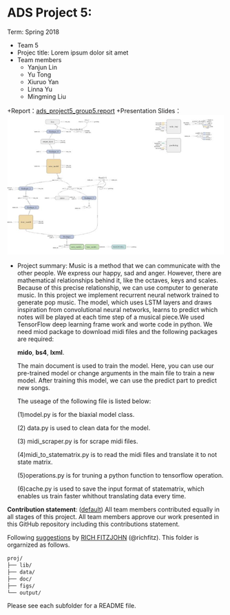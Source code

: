 # ADS Project 5: 

Term: Spring 2018

+ Team 5
+ Projec title: Lorem ipsum dolor sit amet
+ Team members
	+ Yanjun Lin
	+ Yu Tong
	+ Xiuruo Yan
	+ Linna Yu
	+ Mingming Liu
	
+Report：[ads_project5_group5.report](doc/main.) 
+Presentation Slides：
![image](figs/1.jpg)
+ Project summary: Music is a method that we can communicate with the other people. We express our happy, sad and anger. However, there are mathematical relationships behind it, like the octaves, keys and scales. Because of this precise relationship, we can use computer to generate music.
    In this project we implement recurrent neural network trained to generate pop music. The model, which uses LSTM layers and draws inspiration from convolutional neural networks, learns to predict which notes will be played at each time step of a musical piece.We used TensorFlow deep learning frame work and worte code in python. We need miod package to download midi files and the following packages are required: 
    
    **mido**, **bs4**, **lxml**. 
    
    The main document is used to train the model. Here, you can use our pre-trained model or change arguments in the main file to train a new model. After training this model, we can use the predict part to predict new songs. 
    
    The useage of the following file is listed below: 
    
    (1)model.py is for the biaxial model class.   
    
    (2) data.py is used to clean data for the model.  
    
    (3) midi_scraper.py is for scrape midi files. 
    
    (4)midi_to_statematrix.py is to read the midi files and translate it to not state matrix. 
    
    (5)operations.py is for truning a python function to tensorflow operation. 
    
    (6)cache.py is used to save the input format of statematrix, which enables us train faster whithout translating data every time.
	
**Contribution statement**: ([default](doc/a_note_on_contributions.md)) All team members contributed equally in all stages of this project. All team members approve our work presented in this GitHub repository including this contributions statement. 

Following [suggestions](http://nicercode.github.io/blog/2013-04-05-projects/) by [RICH FITZJOHN](http://nicercode.github.io/about/#Team) (@richfitz). This folder is orgarnized as follows.

```
proj/
├── lib/
├── data/
├── doc/
├── figs/
└── output/
```

Please see each subfolder for a README file.
